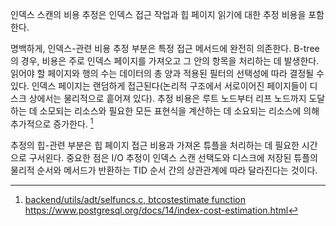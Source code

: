 인덱스 스캔의 비용 추정은 인덱스 접근 작업과 힙 페이지 읽기에 대한 추정 비용을 포함한다.

명백하게, 인덱스-관련 비용 추정 부분은 특정 접근 메서드에 완전히 의존한다.
B-tree의 경우, 비용은 주로 인덱스 페이지를 가져오고 그 안의 항목을 처리하는 데 발생한다.
읽어야 할 페이지와 행의 수는 데이터의 총 양과 적용된 필터의 선택성에 따라 결정될 수 있다.
인덱스 페이지는 랜덤하게 접근된다(논리적 구조에서 서로이어진 페이지들이 디스크 상에서는 물리적으로 흩어져 있다).
추정 비용은 루트 노드부터 리프 노드까지 도달하는 데 소모되는 리소스와 필요한 모든 표현식을 계산하는 데 소요되는 리소스에 의해 추가적으로 증가한다. [^1]

추정의 힙-관련 부분은 힙 페이지 접근 비용과 가져온 튜플을 처리하는 데 필요한 시간으로 구서왼다. 중요한 점은 I/O 추정이 인덱스 스캔 선택도와 디스크에 저장된 튜플의 물리적 순서와 메서드가 반환하는 TID 순서 간의 상관관계에 따라 달라진다는 것이다.


[^1]:[backend/utils/adt/selfuncs.c, btcostestimate function](https://git.postgresql.org/gitweb/?p=postgresql.git;a=blob;f=src/backend/utils/adt/selfuncs.c;hb=REL_14_STABLE)
https://www.postgresql.org/docs/14/index-cost-estimation.html